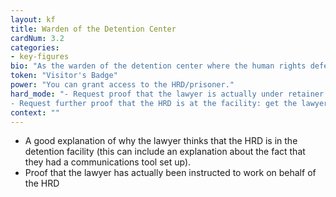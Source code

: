 ```yaml
---
layout: kf
title: Warden of the Detention Center
cardNum: 3.2
categories:
- key-figures
bio: "As the warden of the detention center where the human rights defender at risk is being detained, you have the power to admit (or not!) that the HRD is actually being held there, as well as to grant or deny access to the HRD."
token: "Visitor's Badge"
power: "You can grant access to the HRD/prisoner."
hard_mode: "- Request proof that the lawyer is actually under retainer to work on behalf of the HRD
- Request further proof that the HRD is at the facility: get the lawyer to show you the google map link showing the HRDs location in the center"
context: ""
---
```


- A good explanation of why the lawyer thinks that the HRD is in the detention facility (this can include an explanation about the fact that they had a communications tool set up).
- Proof that the lawyer has actually been instructed to work on behalf of the HRD
